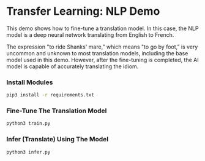 # Transfer Learning: NLP Demo

This demo shows how to fine-tune a translation model. In this case, the NLP model is a deep neural network translating from English to French.

The expression "to ride Shanks' mare,” which means "to go by foot,” is very uncommon and unknown to most translation models, including the base model used in this demo. However, after the fine-tuning is completed, the AI model is capable of accurately translating the idiom.

### Install Modules

```bash
pip3 install -r requirements.txt
```

### Fine-Tune The Translation Model

```bash
python3 train.py
```

### Infer (Translate) Using The Model

```bash
python3 infer.py
```
